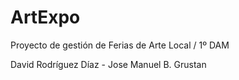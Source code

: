 # ArtExpo
Proyecto de gestión de Ferias de Arte Local / 1º DAM 

David Rodríguez Díaz - Jose Manuel B. Grustan
